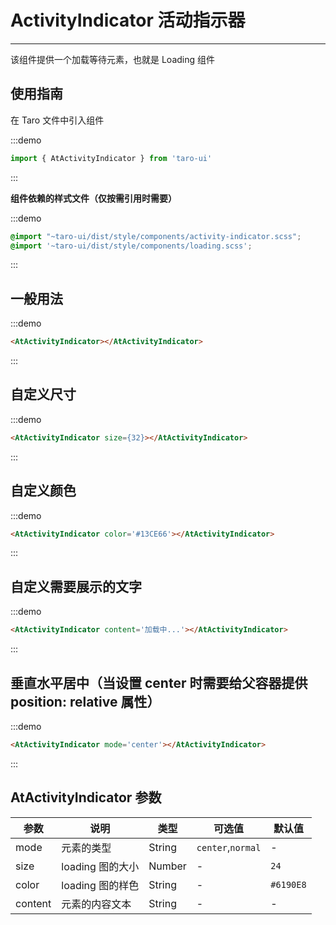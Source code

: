 # ActivityIndicator 活动指示器

---

该组件提供一个加载等待元素，也就是 Loading 组件

## 使用指南

在 Taro 文件中引入组件

:::demo
```js
import { AtActivityIndicator } from 'taro-ui'
```
:::

**组件依赖的样式文件（仅按需引用时需要）**

:::demo
```scss
@import "~taro-ui/dist/style/components/activity-indicator.scss";
@import '~taro-ui/dist/style/components/loading.scss';
```
:::

## 一般用法

:::demo

```html
<AtActivityIndicator></AtActivityIndicator>
```

:::

## 自定义尺寸

:::demo

```html
<AtActivityIndicator size={32}></AtActivityIndicator>
```

:::

## 自定义颜色

:::demo

```html
<AtActivityIndicator color='#13CE66'></AtActivityIndicator>
```

:::

## 自定义需要展示的文字

:::demo

```html
<AtActivityIndicator content='加载中...'></AtActivityIndicator>
```

:::

## 垂直水平居中（当设置 center 时需要给父容器提供 position: relative 属性）

:::demo

```html
<AtActivityIndicator mode='center'></AtActivityIndicator>
```

:::

## AtActivityIndicator 参数

| 参数    | 说明             | 类型   | 可选值            | 默认值    |
| ------- | ---------------- | ------ | ----------------- | --------- |
| mode    | 元素的类型       | String | `center`,`normal` | -         |
| size    | loading 图的大小 | Number | -                 | `24`      |
| color   | loading 图的样色 | String | -                 | `#6190E8` |
| content | 元素的内容文本   | String | -                 | -         |
